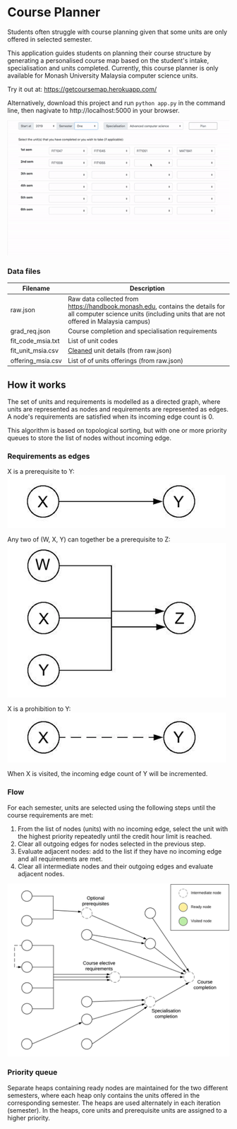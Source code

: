 # Course Planner

Students often struggle with course planning given that some units are only offered in selected semester.

This application guides students on planning their course structure by generating a personalised course map based on the student's intake, specialisation and units completed. Currently, this course planner is only available for Monash University Malaysia computer science units.

Try it out at: https://getcoursemap.herokuapp.com/

Alternatively, download this project and run `python app.py` in the command line, then nagivate to http://localhost:5000 in your browser.

![alt Text](https://github.com/kahxuan/course_planner/blob/master/static/images//demo.gif)

### Data files
| Filename | Description |
| -------- | ------------|
| raw.json | Raw data collected from https://handbook.monash.edu, contains the details for all computer science units (including units that are not offered in Malaysia campus) |
| grad_req.json | Course completion and specialisation requirements |
| fit_code_msia.txt | List of unit codes |
| fit_unit_msia.csv | [Cleaned](https://github.com/kahxuan/course_planner/blob/master/scripts/clean_data.ipynb) unit details (from raw.json) |
| offering_msia.csv | List of of units offerings (from raw.json) |

## How it works

The set of units and requirements is modelled as a directed graph, where units are represented as nodes and requirements are represented as edges. A node's requirements are satisfied when its incoming edge count is 0.

This algorithm is based on topological sorting, but with one or more priority queues to store the list of nodes without incoming edge.

### Requirements as edges

X is a prerequisite to Y:
![](https://github.com/kahxuan/course_planner/blob/master/static/images/basic-prereq.png/)


Any two of (W, X, Y) can together be a prerequisite to Z:
![](https://github.com/kahxuan/course_planner/blob/master/static/images/optional-prereq.png)


X is a prohibition to Y:
![](https://github.com/kahxuan/course_planner/blob/master/static/images/prohibition.png)

When X is visited, the incoming edge count of Y will be incremented.

### Flow
For each semester, units are selected using the following steps until the course requirements are met:
1. From the list of nodes (units) with no incoming edge, select the unit with the highest priority repeatedly until the credit hour limit is reached.
2. Clear all outgoing edges for nodes selected in the previous step.
3. Evaluate adjacent nodes: add to the list if they have no incoming edge and all requirements are met.
4. Clear all intermediate nodes and their outgoing edges and evaluate adjacent nodes.

![](https://github.com/kahxuan/course_planner/blob/master/static/images/graph-illustration.gif)

### Priority queue

Separate heaps containing ready nodes are maintained for the two different semesters, where each heap only contains the units offered in the corresponding semester. The heaps are used alternately in each iteration (semester). In the heaps, core units and prerequisite units are assigned to a higher priority.
